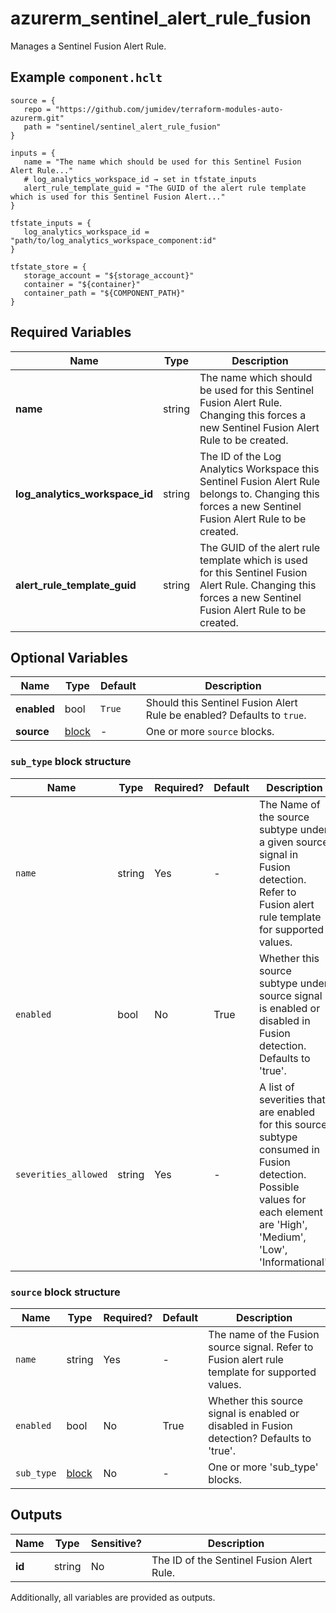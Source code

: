 # azurerm_sentinel_alert_rule_fusion

Manages a Sentinel Fusion Alert Rule.

## Example `component.hclt`

```hcl
source = {
   repo = "https://github.com/jumidev/terraform-modules-auto-azurerm.git"   
   path = "sentinel/sentinel_alert_rule_fusion"   
}

inputs = {
   name = "The name which should be used for this Sentinel Fusion Alert Rule..."   
   # log_analytics_workspace_id → set in tfstate_inputs
   alert_rule_template_guid = "The GUID of the alert rule template which is used for this Sentinel Fusion Alert..."   
}

tfstate_inputs = {
   log_analytics_workspace_id = "path/to/log_analytics_workspace_component:id"   
}

tfstate_store = {
   storage_account = "${storage_account}"   
   container = "${container}"   
   container_path = "${COMPONENT_PATH}"   
}

```

## Required Variables

| Name | Type |  Description |
| ---- | --------- |  ----------- |
| **name** | string |  The name which should be used for this Sentinel Fusion Alert Rule. Changing this forces a new Sentinel Fusion Alert Rule to be created. | 
| **log_analytics_workspace_id** | string |  The ID of the Log Analytics Workspace this Sentinel Fusion Alert Rule belongs to. Changing this forces a new Sentinel Fusion Alert Rule to be created. | 
| **alert_rule_template_guid** | string |  The GUID of the alert rule template which is used for this Sentinel Fusion Alert Rule. Changing this forces a new Sentinel Fusion Alert Rule to be created. | 

## Optional Variables

| Name | Type |  Default  |  Description |
| ---- | --------- |  ----------- | ----------- |
| **enabled** | bool |  `True`  |  Should this Sentinel Fusion Alert Rule be enabled? Defaults to `true`. | 
| **source** | [block](#source-block-structure) |  -  |  One or more `source` blocks. | 

### `sub_type` block structure

| Name | Type | Required? | Default | Description |
| ---- | ---- | --------- | ------- | ----------- |
| `name` | string | Yes | - | The Name of the source subtype under a given source signal in Fusion detection. Refer to Fusion alert rule template for supported values. |
| `enabled` | bool | No | True | Whether this source subtype under source signal is enabled or disabled in Fusion detection. Defaults to 'true'. |
| `severities_allowed` | string | Yes | - | A list of severities that are enabled for this source subtype consumed in Fusion detection. Possible values for each element are 'High', 'Medium', 'Low', 'Informational'. |

### `source` block structure

| Name | Type | Required? | Default | Description |
| ---- | ---- | --------- | ------- | ----------- |
| `name` | string | Yes | - | The name of the Fusion source signal. Refer to Fusion alert rule template for supported values. |
| `enabled` | bool | No | True | Whether this source signal is enabled or disabled in Fusion detection? Defaults to 'true'. |
| `sub_type` | [block](#sub_type-block-structure) | No | - | One or more 'sub_type' blocks. |



## Outputs

| Name | Type | Sensitive? | Description |
| ---- | ---- | --------- | --------- |
| **id** | string | No  | The ID of the Sentinel Fusion Alert Rule. | 

Additionally, all variables are provided as outputs.
